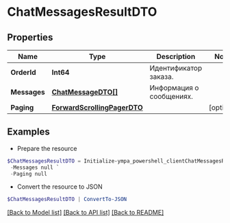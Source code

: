 # ChatMessagesResultDTO
## Properties

Name | Type | Description | Notes
------------ | ------------- | ------------- | -------------
**OrderId** | **Int64** | Идентификатор заказа. | 
**Messages** | [**ChatMessageDTO[]**](ChatMessageDTO.md) | Информация о сообщениях. | 
**Paging** | [**ForwardScrollingPagerDTO**](ForwardScrollingPagerDTO.md) |  | [optional] 

## Examples

- Prepare the resource
```powershell
$ChatMessagesResultDTO = Initialize-ympa_powershell_clientChatMessagesResultDTO  -OrderId null `
 -Messages null `
 -Paging null
```

- Convert the resource to JSON
```powershell
$ChatMessagesResultDTO | ConvertTo-JSON
```

[[Back to Model list]](../README.md#documentation-for-models) [[Back to API list]](../README.md#documentation-for-api-endpoints) [[Back to README]](../README.md)

